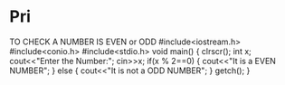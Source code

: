 # Pri
TO CHECK A NUMBER IS EVEN or ODD 
#include<iostream.h>
#include<conio.h>
#include<stdio.h>
void main()
{
clrscr();
int x;
cout<<"Enter the Number:";
cin>>x;
  if(x % 2==0)
  {
   cout<<"It is a EVEN NUMBER";
  }
  else
  {
    cout<<"It is not a ODD NUMBER";
   }
getch();
}
